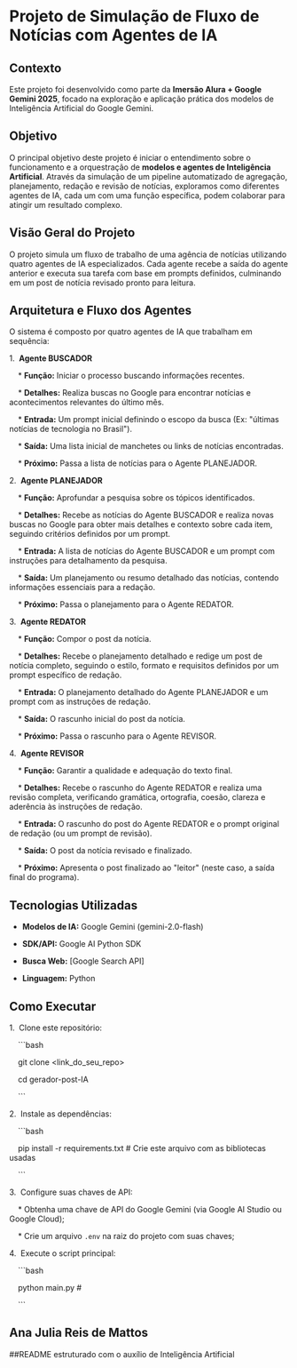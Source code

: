 # Projeto de Simulação de Fluxo de Notícias com Agentes de IA



## Contexto



Este projeto foi desenvolvido como parte da **Imersão Alura + Google Gemini 2025**, focado na exploração e aplicação prática dos modelos de Inteligência Artificial do Google Gemini.



## Objetivo



O principal objetivo deste projeto é iniciar o entendimento sobre o funcionamento e a orquestração de **modelos e agentes de Inteligência Artificial**. Através da simulação de um pipeline automatizado de agregação, planejamento, redação e revisão de notícias, exploramos como diferentes agentes de IA, cada um com uma função específica, podem colaborar para atingir um resultado complexo.



## Visão Geral do Projeto



O projeto simula um fluxo de trabalho de uma agência de notícias utilizando quatro agentes de IA especializados. Cada agente recebe a saída do agente anterior e executa sua tarefa com base em prompts definidos, culminando em um post de notícia revisado pronto para leitura.



## Arquitetura e Fluxo dos Agentes



O sistema é composto por quatro agentes de IA que trabalham em sequência:



1.  **Agente BUSCADOR**

    * **Função:** Iniciar o processo buscando informações recentes.

    * **Detalhes:** Realiza buscas no Google para encontrar notícias e acontecimentos relevantes do último mês.

    * **Entrada:** Um prompt inicial definindo o escopo da busca (Ex: "últimas notícias de tecnologia no Brasil").

    * **Saída:** Uma lista inicial de manchetes ou links de notícias encontradas.

    * **Próximo:** Passa a lista de notícias para o Agente PLANEJADOR.



2.  **Agente PLANEJADOR**

    * **Função:** Aprofundar a pesquisa sobre os tópicos identificados.

    * **Detalhes:** Recebe as notícias do Agente BUSCADOR e realiza novas buscas no Google para obter mais detalhes e contexto sobre cada item, seguindo critérios definidos por um prompt.

    * **Entrada:** A lista de notícias do Agente BUSCADOR e um prompt com instruções para detalhamento da pesquisa.

    * **Saída:** Um planejamento ou resumo detalhado das notícias, contendo informações essenciais para a redação.

    * **Próximo:** Passa o planejamento para o Agente REDATOR.



3.  **Agente REDATOR**

    * **Função:** Compor o post da notícia.

    * **Detalhes:** Recebe o planejamento detalhado e redige um post de notícia completo, seguindo o estilo, formato e requisitos definidos por um prompt específico de redação.

    * **Entrada:** O planejamento detalhado do Agente PLANEJADOR e um prompt com as instruções de redação.

    * **Saída:** O rascunho inicial do post da notícia.

    * **Próximo:** Passa o rascunho para o Agente REVISOR.



4.  **Agente REVISOR**

    * **Função:** Garantir a qualidade e adequação do texto final.

    * **Detalhes:** Recebe o rascunho do Agente REDATOR e realiza uma revisão completa, verificando gramática, ortografia, coesão, clareza e aderência às instruções de redação.

    * **Entrada:** O rascunho do post do Agente REDATOR e o prompt original de redação (ou um prompt de revisão).

    * **Saída:** O post da notícia revisado e finalizado.

    * **Próximo:** Apresenta o post finalizado ao "leitor" (neste caso, a saída final do programa).



## Tecnologias Utilizadas



* **Modelos de IA:** Google Gemini (gemini-2.0-flash)

* **SDK/API:** Google AI Python SDK

* **Busca Web:** [Google Search API]

* **Linguagem:** Python



## Como Executar



1.  Clone este repositório:

    ```bash

    git clone <link_do_seu_repo>

    cd gerador-post-IA

    ```

2.  Instale as dependências:

    ```bash

    pip install -r requirements.txt # Crie este arquivo com as bibliotecas usadas

    ```

3.  Configure suas chaves de API:

    * Obtenha uma chave de API do Google Gemini (via Google AI Studio ou Google Cloud);   

    * Crie um arquivo `.env` na raiz do projeto com suas chaves;

4.  Execute o script principal:

    ```bash

    python main.py #

    ```



## Ana Julia Reis de Mattos

##README estruturado com o auxílio de Inteligência Artificial
